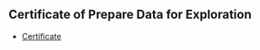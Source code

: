 ## Certificate of Prepare Data for Exploration
* [Certificate](https://www.coursera.org/account/accomplishments/verify/TS4QCL6CKPY6)
